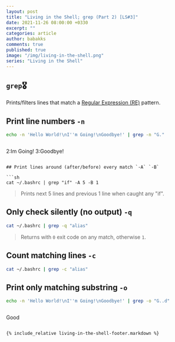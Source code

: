 ```yaml
---
layout: post
title: "Living in the Shell; grep (Part 2) [LS#3]"
date: 2021-11-26 08:00:00 +0330
excerpt: ""
categories: article
author: babakks
comments: true
published: true
image: "/img/living-in-the-shell.png"
series: "Living in the Shell"
---
```


## `grep`🎖️

Prints/filters lines that match a [Regular Expression (RE)][re] pattern.

[re]: https://en.wikipedia.org/wiki/Regular_expression

## Print line numbers `-n`

```sh
echo -n 'Hello World!\nI''m Going!\nGoodbye!' | grep -n "G."
```

> ```text
  2:Im Going!
  3:Goodbye!
  ```

## Print lines around (after/before) every match `-A` `-B`

```sh
cat ~/.bashrc | grep "if" -A 5 -B 1
```

> Prints next 5 lines and previous 1 line when caught any "if".

## Only check silently (no output) `-q`

```sh
cat ~/.bashrc | grep -q "alias"
```

> Returns with `0` exit code on any match, otherwise `1`.

## Count matching lines `-c`

```sh
cat ~/.bashrc | grep -c "alias"
```

## Print only matching substring `-o`

```sh
echo -n 'Hello World!\nI''m Going!\nGoodbye!' | grep -o "G..d"
```

> ```text
  Good
  ```

{% include_relative living-in-the-shell-footer.markdown %}
